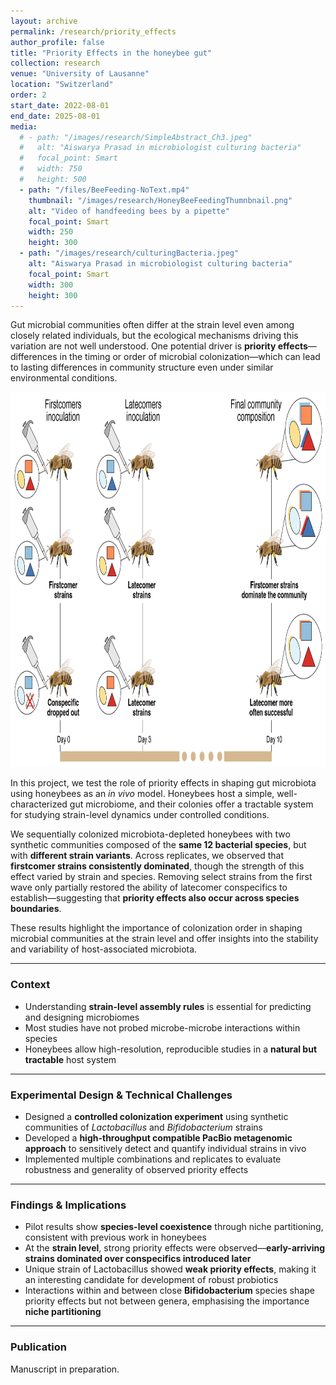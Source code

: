 ```yaml
---
layout: archive
permalink: /research/priority_effects
author_profile: false
title: "Priority Effects in the honeybee gut"
collection: research
venue: "University of Lausanne"
location: "Switzerland"
order: 2
start_date: 2022-08-01
end_date: 2025-08-01
media:
  # - path: "/images/research/SimpleAbstract_Ch3.jpeg"
  #   alt: "Aiswarya Prasad in microbiologist culturing bacteria"
  #   focal_point: Smart
  #   width: 750
  #   height: 500
  - path: "/files/BeeFeeding-NoText.mp4"
    thumbnail: "/images/research/HoneyBeeFeedingThumnbnail.png"
    alt: "Video of handfeeding bees by a pipette"
    focal_point: Smart
    width: 250
    height: 300
  - path: "/images/research/culturingBacteria.jpeg"
    alt: "Aiswarya Prasad in microbiologist culturing bacteria"
    focal_point: Smart
    width: 300
    height: 300
---
```


Gut microbial communities often differ at the strain level even among closely related individuals, but the ecological mechanisms driving this variation are not well understood. One potential driver is **priority effects**—differences in the timing or order of microbial colonization—which can lead to lasting differences in community structure even under similar environmental conditions.

<img src="/images/research/SimpleAbstract_Ch3.jpeg" alt="Visual abstract of Priority Effects study" width="750" height="600" />

In this project, we test the role of priority effects in shaping gut microbiota using honeybees as an *in vivo* model. Honeybees host a simple, well-characterized gut microbiome, and their colonies offer a tractable system for studying strain-level dynamics under controlled conditions.

We sequentially colonized microbiota-depleted honeybees with two synthetic communities composed of the **same 12 bacterial species**, but with **different strain variants**. Across replicates, we observed that **firstcomer strains consistently dominated**, though the strength of this effect varied by strain and species. Removing select strains from the first wave only partially restored the ability of latecomer conspecifics to establish—suggesting that **priority effects also occur across species boundaries**.

These results highlight the importance of colonization order in shaping microbial communities at the strain level and offer insights into the stability and variability of host-associated microbiota.

---

### Context

- Understanding **strain-level assembly rules** is essential for predicting and designing microbiomes
- Most studies have not probed microbe-microbe interactions within species  
- Honeybees allow high-resolution, reproducible studies in a **natural but tractable** host system  

---

### Experimental Design & Technical Challenges

- Designed a **controlled colonization experiment** using synthetic communities of *Lactobacillus* and *Bifidobacterium* strains  
- Developed a **high-throughput compatible PacBio metagenomic approach** to sensitively detect and quantify individual strains in vivo  
- Implemented multiple combinations and replicates to evaluate robustness and generality of observed priority effects  

---

### Findings & Implications

- Pilot results show **species-level coexistence** through niche partitioning, consistent with previous work in honeybees  
- At the **strain level**, strong priority effects were observed—**early-arriving strains dominated over conspecifics introduced later**  
- Unique strain of Lactobacillus showed **weak priority effects**, making it an interesting candidate for development of robust probiotics
- Interactions within and between close **Bifidobacterium** species shape priority effects but not between genera, emphasising the importance **niche partitioning**

---

### Publication

Manuscript in preparation.

<!-- Through this study we aim to understand how bacterial strains in the gut microbiome interact with each other. Gut microbial communities often differ at the strain level even among closely related individuals, but the ecological mechanisms driving this variation remain poorly understood. One potential driver is priority effects, differences in the timing and order of microbial colonization, which can lead to the assembly of distinct communities, even under similar environmental conditions. Priority effects may specifically play an important role in shaping microbial communities at the strain level, given that strains of the same species typically occupy similar ecological niches. To test this, we examined gut microbiota assembly in honeybees, in which age-matched nestmates are known to host similar microbial communities at the species level but vary in strain composition. We sequentially colonized microbiota-depleted honeybees with two distinct microbial communities, each composed of the same twelve species but different strains. We found that firstcomer strains consistently dominated the resulting communities, though the strength of these priority effects varied among closely related strains and species. Dropping out individual strains from the firstcomer community only partially improved the colonization success of latecomer conspecifics, suggesting that priority effects also act across species boundaries. Our results underscore the importance of priority effects for gut microbial community assembly at the strain level and in shaping the specialized gut microbiota of bees.

**Context**: 
  * Understanding the factors influencing and maintaining strain-level community composition in microbiomes is crucial for predicting and manipulating microbial communities. 
  * Microbe-microbe interactions in the context of a microbial community at the strain-level are still understudied. 
  * Honeybees are a great model to study this _in vivo_ due to their simple gut microbiome and the experimental tractability of the host and microbiota.

**Challenge**:
    * Investigating priority effects in a community of Lactobacillus and Bifidobacterium strains in the honeybee gut.
    * Developing a high-throughput compatible PacBio metagenomic approach to quantitatively detect strains in the gut.

**Expectations and Results**:

  * We expect that the priority effects will be seen at the strain-level and that species will coexist by niche partitioning as has been [shown](https://doi.org/10.7554/eLife.68583) among in honeybee Lactobacillus species by a collegue.
  * We have developed a high-throughput compatible PacBio metagenomic approach to quantitatively detect strains in the gut.
  * A pilot experiment points to clear signs of co-existance of species but priority effects between strains of the same species.
  * I carried out more replicates and combinations of strains and am currently analyzing the data to confirm the observations from the pilot experiment. -->